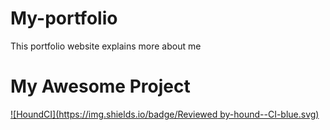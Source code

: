 # My-portfolio
This portfolio website explains more about me

# My Awesome Project

[![HoundCI](https://img.shields.io/badge/Reviewed by-hound--CI-blue.svg)](https://houndci.com)

